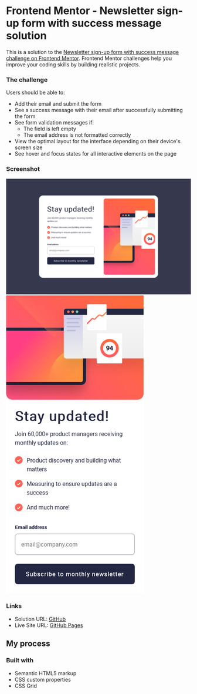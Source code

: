 # Frontend Mentor - Newsletter sign-up form with success message solution

This is a solution to the [Newsletter sign-up form with success message challenge on Frontend Mentor](https://www.frontendmentor.io/challenges/newsletter-signup-form-with-success-message-3FC1AZbNrv). Frontend Mentor challenges help you improve your coding skills by building realistic projects.

### The challenge

Users should be able to:

- Add their email and submit the form
- See a success message with their email after successfully submitting the form
- See form validation messages if:
  - The field is left empty
  - The email address is not formatted correctly
- View the optimal layout for the interface depending on their device's screen size
- See hover and focus states for all interactive elements on the page

### Screenshot

![](./desktop.png)
![](./mobile.png)

### Links

- Solution URL: [GitHub](https://github.com/leemander/Frontend-Mentor-Projects/tree/main/newsletter-sign-up-with-success-message-main)
- Live Site URL: [GitHub Pages](https://leemander.github.io/Frontend-Mentor-Projects/newsletter-sign-up-with-success-message-main/)

## My process

### Built with

- Semantic HTML5 markup
- CSS custom properties
- CSS Grid
